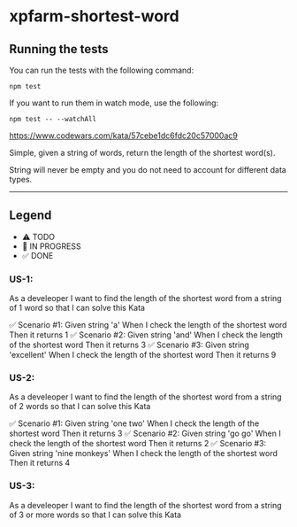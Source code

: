 # xpfarm-shortest-word

## Running the tests

You can run the tests with the following command:
```
npm test
```

If you want to run them in watch mode, use the following:
```
npm test -- --watchAll
```

https://www.codewars.com/kata/57cebe1dc6fdc20c57000ac9

Simple, given a string of words, return the length of the shortest word(s).

String will never be empty and you do not need to account for different data types.

--------------------------

## Legend
- ⚠ TODO
- 🚧 IN PROGRESS
- ✅ DONE

### US-1: 
As a develeoper I want to find the length of the shortest word from a string of 1 word so that I can solve this Kata

✅ Scenario #1: Given string 'a' When I check the length of the shortest word Then it returns 1
✅ Scenario #2: Given string 'and' When I check the length of the shortest word Then it returns 3
✅ Scenario #3: Given string 'excellent' When I check the length of the shortest word Then it returns 9


### US-2: 
As a develeoper I want to find the length of the shortest word from a string of 2 words so that I can solve this Kata

✅ Scenario #1: Given string 'one two' When I check the length of the shortest word Then it returns 3
✅ Scenario #2: Given string 'go go' When I check the length of the shortest word Then it returns 2
✅ Scenario #3: Given string 'nine monkeys' When I check the length of the shortest word Then it returns 4

### US-3: 
As a develeoper I want to find the length of the shortest word from a string of 3 or more words so that I can solve this Kata